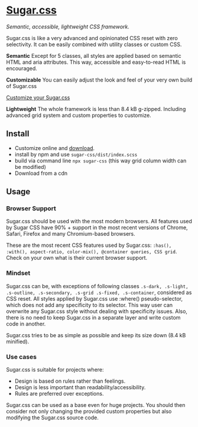 # [Sugar.css](https://sugar-css.com)

*Semantic, accessible, lightweight CSS framework.*

Sugar.css is like a very advanced and opinionated CSS reset with zero selectivity. It can be easily combined with utility classes or custom CSS.

**Semantic**
Except for 5 classes, all styles are applied based on semantic HTML and aria attributes. This way, accessible and easy-to-read HTML is encouraged.

**Customizable**
You can easily adjust the look and feel of your very own build of Sugar.css

[Customize your Sugar.css](https://sugar-css.com/customize)

**Lightweight**
The whole framework is less than 8.4 kB g-zipped. Including advanced grid system and custom properties to customize.

## Install

-   Customize online and [download](https://sugar-css.com/customize). 
-   install by npm and use `sugar-css/dist/index.scss`
-   build via command line `npx sugar-css` (this way grid column width can be modified)
-   Download from a cdn   

## Usage

### Browser Support

Sugar.css should be used with the most modern browsers. All features used by Sugar CSS have 90% + support in the most recent versions of Chrome, Safari, Firefox and many Chromium-based browsers.

These are the most recent CSS features used by Sugar.css:
`:has(), :with(), aspect-ratio, color-mix(), @container queries, CSS grid`. Check on your own what is their current browser support.

### Mindset

Sugar.css can be, with exceptions of following classes `.s-dark, .s-light, .s-outline, .s-secondary, .s-grid .s-fixed, .s-container`, considered as CSS reset. All styles applied by Sugar.css use :where() pseudo-selector, which does not add any specificity to its selector. This way user can overwrite any Sugar.css style without dealing with specificity issues. Also, there is no need to keep Sugar.css in a separate layer and write custom code in another.

Sugar.css tries to be as simple as possible and keep its size down (8.4 kB minified).

### Use cases

Sugar.css is suitable for projects where:

- Design is based on rules rather than feelings.
- Design is less important than readability/accessibility.
- Rules are preferred over exceptions.

Sugar.css can be used as a base even for huge projects. You should then consider not only changing the provided custom properties but also modifying the Sugar.css source code.